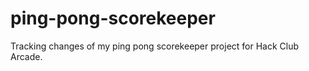 # ping-pong-scorekeeper
 
Tracking changes of my ping pong scorekeeper project for Hack Club Arcade.